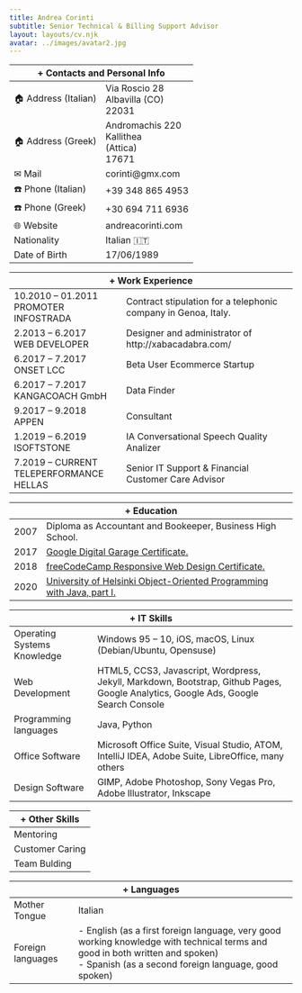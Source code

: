 ```yaml
---
title: Andrea Corinti
subtitle: Senior Technical & Billing Support Advisor
layout: layouts/cv.njk
avatar: ../images/avatar2.jpg
---
```


<table>
<thead>
  <tr>
    <th colspan="2">+ Contacts and Personal Info</th>
  </tr>
</thead>  
  <tr>
    <td>🏠 Address (Italian)<br></td>
    <td>Via Roscio 28<br>Albavilla (CO)<br>22031</td>
  </tr>
  <tr>
    <td>🏠 Address (Greek)</td>
    <td>Andromachis 220<br>Kallithea<br>(Attica)<br>17671</td>
  </tr>
  <tr>
    <td>✉ Mail<br></td>
    <td>corinti@gmx.com</td>
  </tr>
  <tr>
    <td>☎️ Phone (Italian)</td>
    <td>+39 348 865 4953</td>
  </tr>
  <tr>
    <td>☎️ Phone (Greek)</td>
    <td>+30 694 711 6936</td>
  </tr>
  <tr>
    <td>🌐 Website<br></td>
    <td>andreacorinti.com</td>
  </tr>
  <tr>
    <td>Nationality</td>
    <td>Italian 🇮🇹</td>
  </tr>
  <tr>
    <td>Date of Birth</td>
    <td>17/06/1989</td>
  </tr>
</table>

<table>
<thead>
  <tr>
    <th colspan="2">+ Work Experience</th>
  </tr>
</thead>  
  <tr>
    <td>10.2010 – 01.2011<br>PROMOTER INFOSTRADA</td>
    <td>Contract stipulation for a telephonic company in Genoa, Italy.</td>
  </tr>
  <tr>
    <td>2.2013 – 6.2017<br>WEB DEVELOPER</td>
    <td>Designer and administrator of http://xabacadabra.com/</td>
  </tr>
  <tr>
    <td>6.2017 – 7.2017<br>ONSET LCC</td>
    <td>Beta User Ecommerce Startup</td>
  </tr>
  <tr>
    <td>6.2017 – 7.2017<br>KANGACOACH GmbH</td>
    <td>Data Finder</td>
  </tr>
  <tr>
    <td>9.2017 – 9.2018<br>APPEN</td>
    <td>Consultant</td>
  </tr>
  <tr>
    <td>1.2019 – 6.2019<br>ISOFTSTONE</td>
    <td>IA Conversational Speech Quality Analizer</td>
  </tr>
  <tr>
    <td>7.2019 – CURRENT<br>TELEPERFORMANCE HELLAS</td>
    <td>Senior IT Support & Financial Customer Care Advisor</td>
  </tr>
</table>

<table>
<thead>
  <tr>
    <th colspan="2">+ Education</th>
  </tr>
</thead>  
  <tr>
    <td>2007</td>
    <td>Diploma as Accountant and Bookeeper, Business High School.</td>
  </tr>
  <tr>  
    <td>2017</td>
    <td><a href="https://learndigital.withgoogle.com/eccellenzeindigitale/certificate.pdf">Google Digital Garage Certificate.</a></td>
  </tr>
  <tr>  
    <td>2018</td>
    <td><a href="https://www.freecodecamp.org/certification/xabacadabra/responsive-web-design">freeCodeCamp Responsive Web Design Certificate.</a></td>
  </tr>
  <tr>  
    <td>2020</td>
    <td><a href="https://tmc.mooc.fi/certificates/1907">University of Helsinki Object-Oriented Programming with Java, part I.</a></td>
  </tr>  
</table>

<table>
<thead>
  <tr>
    <th colspan="2">+ IT Skills</th>
  </tr>
</thead>  
  <tr>
    <td>Operating Systems Knowledge</td>
    <td>Windows 95 – 10, iOS, macOS, Linux (Debian/Ubuntu, Opensuse)</td>
  </tr>
  <tr>  
    <td>Web Development</td>
    <td>HTML5, CCS3, Javascript, Wordpress, Jekyll, Markdown, Bootstrap, Github Pages, Google Analytics, Google Ads, Google Search Console</td>
  </tr>  
  <tr>  
    <td>Programming languages</td>
    <td>Java, Python</td>
  </tr>
  <tr>  
    <td>Office Software</td>
    <td>Microsoft Office Suite, Visual Studio, ATOM, IntelliJ IDEA, Adobe Suite, LibreOffice, many others</td>
  </tr>  
  <tr>  
    <td>Design Software</td>
    <td>GIMP, Adobe Photoshop, Sony Vegas Pro, Adobe Illustrator, Inkscape</td>
  </tr>  
</table>

<table>
<thead>
  <tr>
    <th colspan="2">+ Other Skills</th>
  </tr>
</thead>  
  <tr>
    <td>Mentoring</td>
  </tr>
  <tr>  
    <td>Customer Caring</td>
  </tr>
  <tr>  
    <td>Team Bulding</td>
  </tr>
</table>

<table>
<thead>
  <tr>
    <th colspan="2">+ Languages</th>
  </tr>
</thead>  
  <tr>
    <td>Mother Tongue</td>
    <td>Italian</td>
  </tr>
  <tr>  
    <td>Foreign languages</td>
    <td>- English
    (as a first foreign language, very good working knowledge with technical terms and good in both written and spoken)
    <br>- Spanish (as a second foreign language, good spoken)</td>
  </tr>
</table>